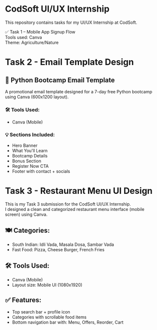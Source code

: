 # CodSoft UI/UX Internship
This repository contains tasks for my UI/UX Internship at CodSoft.

✅ Task 1 – Mobile App Signup Flow  
Tools used: Canva  
Theme: Agriculture/Nature

# Task 2 - Email Template Design

## 📧 Python Bootcamp Email Template

A promotional email template designed for a 7-day free Python bootcamp using Canva (600x1200 layout).

### 🛠 Tools Used:
- Canva (Mobile)

### 💡 Sections Included:
- Hero Banner
- What You'll Learn
- Bootcamp Details
- Bonus Section
- Register Now CTA
- Footer with contact + socials

# Task 3 - Restaurant Menu UI Design

This is my Task 3 submission for the CodSoft UI/UX Internship.  
I designed a clean and categorized restaurant menu interface (mobile screen) using Canva.

## 🍽️ Categories:
- South Indian: Idli Vada, Masala Dosa, Sambar Vada
- Fast Food: Pizza, Cheese Burger, French Fries

## 🛠 Tools Used:
- Canva (Mobile)
- Layout size: Mobile UI (1080x1920)

## ✅ Features:
- Top search bar + profile icon
- Categories with scrollable food items
- Bottom navigation bar with: Menu, Offers, Reorder, Cart
